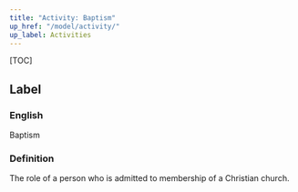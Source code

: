 ```yaml
---
title: "Activity: Baptism"
up_href: "/model/activity/"
up_label: Activities
---
```


[TOC]

## Label

### English
Baptism



### Definition 
The role of a person who is admitted to membership of a Christian church.